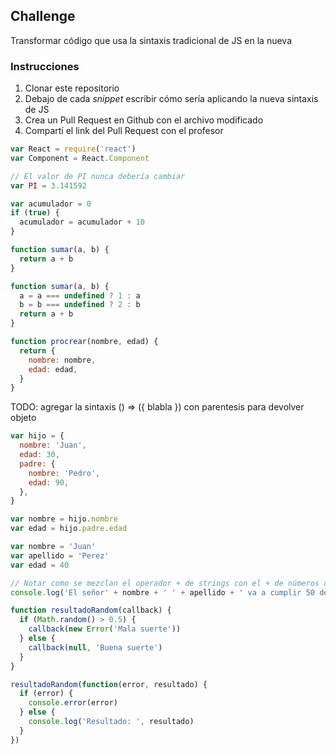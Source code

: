 ## Challenge

Transformar código que usa la sintaxis tradicional de JS en la nueva

### Instrucciones

1. Clonar este repositorio
1. Debajo de cada _snippet_ escribir cómo sería aplicando la nueva sintaxis de JS
1. Crea un Pull Request en Github con el archivo modificado
1. Compartí el link del Pull Request con el profesor

```js
var React = require('react')
var Component = React.Component
```

```js
// El valor de PI nunca debería cambiar
var PI = 3.141592

var acumulador = 0
if (true) {
  acumulador = acumulador + 10
}
```

```js
function sumar(a, b) {
  return a + b
}
```

```js
function sumar(a, b) {
  a = a === undefined ? 1 : a
  b = b === undefined ? 2 : b
  return a + b
}
```

```js
function procrear(nombre, edad) {
  return {
    nombre: nombre,
    edad: edad,
  }
}
```

TODO: agregar la sintaxis () => ({ blabla }) con parentesis para devolver objeto

```js
var hijo = {
  nombre: 'Juan',
  edad: 30,
  padre: {
    nombre: 'Pedro',
    edad: 90,
  },
}

var nombre = hijo.nombre
var edad = hijo.padre.edad
```

```js
var nombre = 'Juan'
var apellido = 'Perez'
var edad = 40

// Notar como se mezclan el operador + de strings con el + de números cuando hacemos (50 - edad)
console.log('El señor' + nombre + ' ' + apellido + ' va a cumplir 50 dentro de ' + (50 - edad) + ' años')
```

```js
function resultadoRandom(callback) {
  if (Math.random() > 0.5) {
    callback(new Error('Mala suerte'))
  } else {
    callback(null, 'Buena suerte')
  }
}

resultadoRandom(function(error, resultado) {
  if (error) {
    console.error(error)
  } else {
    console.log('Resultado: ', resultado)
  }
})
```
